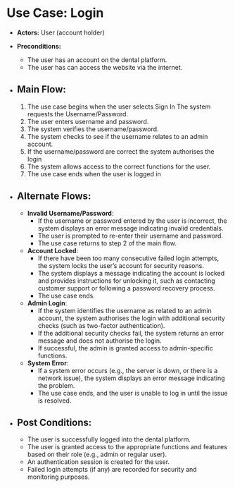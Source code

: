 # Use Case: Login

- **Actors:** User (account holder)
- **Preconditions:**

  - The user has an account on the dental platform.
  - The user has can access the website via the internet.

- ## Main Flow:

  1.  The use case begins when the user selects Sign In The system requests the Username/Password.
  2.  The user enters username and password.
  3.  The system verifies the username/password.
  4.  The system checks to see if the username relates to an admin account.
  5.  If the username/password are correct the system authorises the login
  6.  The system allows access to the correct functions for the user.
  7.  The use case ends when the user is logged in

- ## Alternate Flows:

  - **Invalid Username/Password**:
    - If the username or password entered by the user is incorrect, the system displays an error message indicating invalid credentials.
    - The user is prompted to re-enter their username and password.
    - The use case returns to step 2 of the main flow.
  - **Account Locked**:
    - If there have been too many consecutive failed login attempts, the system locks the user’s account for security reasons.
    - The system displays a message indicating the account is locked and provides instructions for unlocking it, such as contacting customer support or following a password recovery process.
    - The use case ends.
  - **Admin Login**:
    - If the system identifies the username as related to an admin account, the system authorises the login with additional security checks (such as two-factor authentication).
    - If the additional security checks fail, the system returns an error message and does not authorise the login.
    - If successful, the admin is granted access to admin-specific functions.
  - **System Error**:
    - If a system error occurs (e.g., the server is down, or there is a network issue), the system displays an error message indicating the problem.
    - The use case ends, and the user is unable to log in until the issue is resolved.

- ## Post Conditions:
  - The user is successfully logged into the dental platform.
  - The user is granted access to the appropriate functions and features based on their role (e.g., admin or regular user).
  - An authentication session is created for the user.
  - Failed login attempts (if any) are recorded for security and monitoring purposes.

<!-- ## 4. Activity Diagram

![Activity Diagram](./ActivityDiagram.svg) -->
